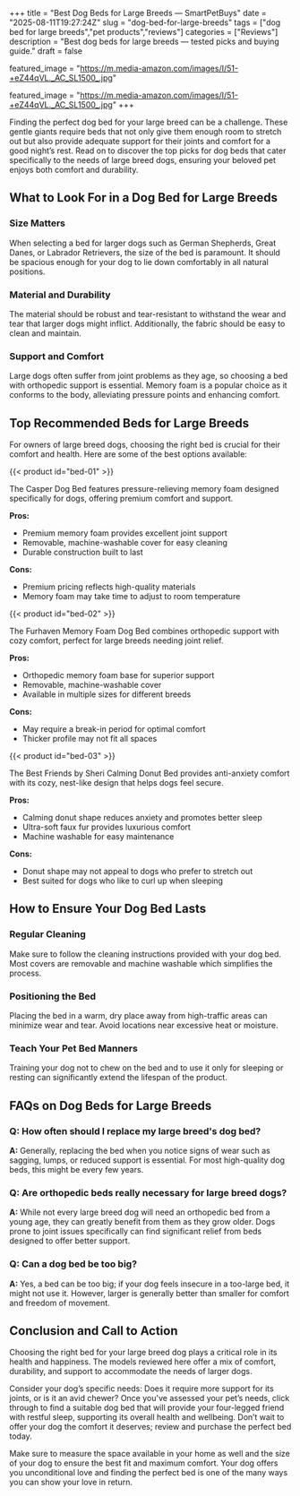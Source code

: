 +++
title = "Best Dog Beds for Large Breeds — SmartPetBuys"
date = "2025-08-11T19:27:24Z"
slug = "dog-bed-for-large-breeds"
tags = ["dog bed for large breeds","pet products","reviews"]
categories = ["Reviews"]
description = "Best dog beds for large breeds — tested picks and buying guide."
draft = false

featured_image = "https://m.media-amazon.com/images/I/51-+eZ44qVL._AC_SL1500_.jpg"

featured_image = "https://m.media-amazon.com/images/I/51-+eZ44qVL._AC_SL1500_.jpg"
+++

Finding the perfect dog bed for your large breed can be a challenge. These gentle giants require beds that not only give them enough room to stretch out but also provide adequate support for their joints and comfort for a good night’s rest. Read on to discover the top picks for dog beds that cater specifically to the needs of large breed dogs, ensuring your beloved pet enjoys both comfort and durability.

## What to Look For in a Dog Bed for Large Breeds

### Size Matters
When selecting a bed for larger dogs such as German Shepherds, Great Danes, or Labrador Retrievers, the size of the bed is paramount. It should be spacious enough for your dog to lie down comfortably in all natural positions.

### Material and Durability
The material should be robust and tear-resistant to withstand the wear and tear that larger dogs might inflict. Additionally, the fabric should be easy to clean and maintain.

### Support and Comfort
Large dogs often suffer from joint problems as they age, so choosing a bed with orthopedic support is essential. Memory foam is a popular choice as it conforms to the body, alleviating pressure points and enhancing comfort.

## Top Recommended Beds for Large Breeds

For owners of large breed dogs, choosing the right bed is crucial for their comfort and health. Here are some of the best options available:

{{< product id="bed-01" >}}

The Casper Dog Bed features pressure-relieving memory foam designed specifically for dogs, offering premium comfort and support.

**Pros:**
- Premium memory foam provides excellent joint support
- Removable, machine-washable cover for easy cleaning
- Durable construction built to last

**Cons:**
- Premium pricing reflects high-quality materials
- Memory foam may take time to adjust to room temperature

{{< product id="bed-02" >}}

The Furhaven Memory Foam Dog Bed combines orthopedic support with cozy comfort, perfect for large breeds needing joint relief.

**Pros:**
- Orthopedic memory foam base for superior support
- Removable, machine-washable cover
- Available in multiple sizes for different breeds

**Cons:**
- May require a break-in period for optimal comfort
- Thicker profile may not fit all spaces

{{< product id="bed-03" >}}

The Best Friends by Sheri Calming Donut Bed provides anti-anxiety comfort with its cozy, nest-like design that helps dogs feel secure.

**Pros:**
- Calming donut shape reduces anxiety and promotes better sleep
- Ultra-soft faux fur provides luxurious comfort
- Machine washable for easy maintenance

**Cons:**
- Donut shape may not appeal to dogs who prefer to stretch out
- Best suited for dogs who like to curl up when sleeping

## How to Ensure Your Dog Bed Lasts

### Regular Cleaning
Make sure to follow the cleaning instructions provided with your dog bed. Most covers are removable and machine washable which simplifies the process.

### Positioning the Bed
Placing the bed in a warm, dry place away from high-traffic areas can minimize wear and tear. Avoid locations near excessive heat or moisture.

### Teach Your Pet Bed Manners
Training your dog not to chew on the bed and to use it only for sleeping or resting can significantly extend the lifespan of the product.

## FAQs on Dog Beds for Large Breeds

### Q: How often should I replace my large breed's dog bed?
**A:** Generally, replacing the bed when you notice signs of wear such as sagging, lumps, or reduced support is essential. For most high-quality dog beds, this might be every few years.

### Q: Are orthopedic beds really necessary for large breed dogs?
**A:** While not every large breed dog will need an orthopedic bed from a young age, they can greatly benefit from them as they grow older. Dogs prone to joint issues specifically can find significant relief from beds designed to offer better support.

### Q: Can a dog bed be too big?
**A:** Yes, a bed can be too big; if your dog feels insecure in a too-large bed, it might not use it. However, larger is generally better than smaller for comfort and freedom of movement.

## Conclusion and Call to Action

Choosing the right bed for your large breed dog plays a critical role in its health and happiness. The models reviewed here offer a mix of comfort, durability, and support to accommodate the needs of larger dogs.

Consider your dog’s specific needs: Does it require more support for its joints, or is it an avid chewer? Once you've assessed your pet’s needs, click through to find a suitable dog bed that will provide your four-legged friend with restful sleep, supporting its overall health and wellbeing. Don’t wait to offer your dog the comfort it deserves; review and purchase the perfect bed today.

Make sure to measure the space available in your home as well and the size of your dog to ensure the best fit and maximum comfort. Your dog offers you unconditional love and finding the perfect bed is one of the many ways you can show your love in return.